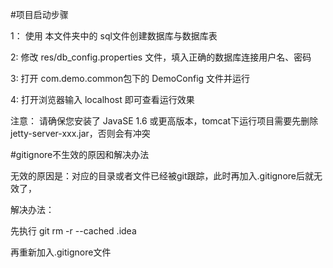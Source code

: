 #项目启动步骤

1： 使用 本文件夹中的 sql文件创建数据库与数据库表

2: 修改 res/db_config.properties 文件，填入正确的数据库连接用户名、密码

3: 打开 com.demo.common包下的 DemoConfig 文件并运行

4: 打开浏览器输入  localhost 即可查看运行效果

注意： 请确保您安装了 JavaSE 1.6 或更高版本，tomcat下运行项目需要先删除 jetty-server-xxx.jar，否则会有冲突


#gitignore不生效的原因和解决办法

无效的原因是：对应的目录或者文件已经被git跟踪，此时再加入.gitignore后就无效了，

解决办法：

先执行 git rm -r --cached .idea

再重新加入.gitignore文件